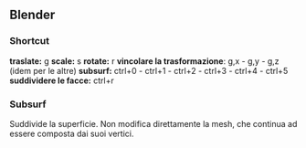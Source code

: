 ## Blender

### Shortcut

**traslate:** g
**scale:** s
**rotate:** r
**vincolare la trasformazione**: g,x - g,y - g,z (idem per le altre)
**subsurf:** ctrl+0 - ctrl+1 - ctrl+2 - ctrl+3 - ctrl+4 - ctrl+5
**suddividere le facce:** ctrl+r

### Subsurf

Suddivide la superficie. Non modifica direttamente la mesh, che continua ad essere composta dai suoi vertici.